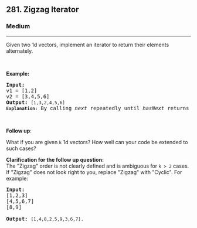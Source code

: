 <h2>281. Zigzag Iterator</h2><h3>Medium</h3><hr><div><p>Given two 1d vectors, implement an iterator to return their elements alternately.</p>

<p>&nbsp;</p>

<p><strong>Example:</strong></p>

<pre><strong>Input:</strong>
v1 = [1,2]
v2 = [3,4,5,6] 
<strong>Output:</strong> <code>[1,3,2,4,5,6]
<strong>Explanation:</strong></code>&nbsp;By calling <i>next</i> repeatedly until <i>hasNext</i> returns <code>false</code>, the order of elements returned by <i>next</i> should be: <code>[1,3,2,4,5,6]</code>.</pre>

<p>&nbsp;</p>

<p><b>Follow up</b>:</p>

<p>What if you are given <code>k</code> 1d vectors? How well can your code be extended to such cases?</p>

<p><strong>Clarification </strong><b>for the follow up question</b><strong>:</strong><br>
The "Zigzag" order is not clearly defined and is ambiguous for <code>k &gt; 2</code> cases. If "Zigzag" does not look right to you, replace "Zigzag" with "Cyclic". For example:</p>

<pre><strong>Input:</strong>
[1,2,3]
[4,5,6,7]
[8,9]

<strong>Output: </strong><code>[1,4,8,2,5,9,3,6,7]</code>.
</pre>
</div>